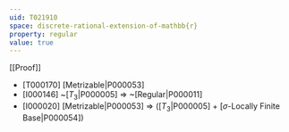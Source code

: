 ```yaml
---
uid: T021910
space: discrete-rational-extension-of-mathbb{r}
property: regular
value: true
---
```

[[Proof]]

* [T000170] [Metrizable|P000053]
* [I000146] ~[$T_3$|P000005] => ~[Regular|P000011]
* [I000020] [Metrizable|P000053] => ([$T_3$|P000005] + [$\sigma$-Locally Finite Base|P000054])

